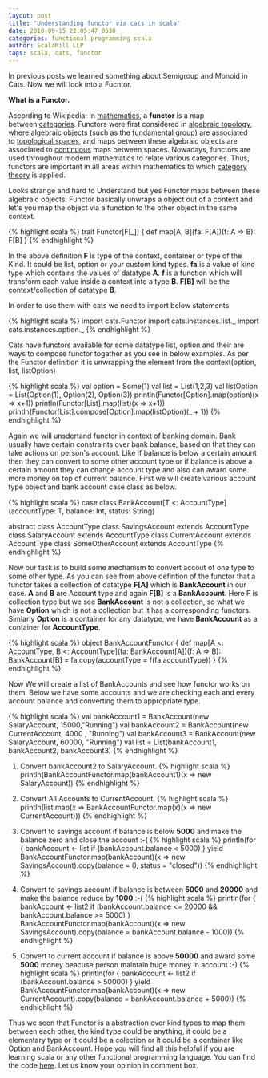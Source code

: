 ```yaml
---
layout: post
title: "Understanding functor via cats in scala"
date: 2018-09-15 22:05:47 0530
categories: functional programming scala
author: ScalaMill LLP
tags: scala, cats, functor
---
```


In previous posts we learned something about Semigroup and Monoid in Cats. Now we will look into a Fucntor.

<strong>What is a Functor.</strong>

According to Wikipedia: In <a title="Mathematics" href="https://en.wikipedia.org/wiki/Mathematics">mathematics</a>, a <b>functor</b> is a map between <a title="Category (mathematics)" href="https://en.wikipedia.org/wiki/Category_(mathematics)">categories</a>. Functors were first considered in <a title="Algebraic topology" href="https://en.wikipedia.org/wiki/Algebraic_topology">algebraic topology</a>, where algebraic objects (such as the <a title="Fundamental group" href="https://en.wikipedia.org/wiki/Fundamental_group">fundamental group</a>) are associated to <a title="Topological space" href="https://en.wikipedia.org/wiki/Topological_space">topological spaces</a>, and maps between these algebraic objects are associated to <a title="Continuous function" href="https://en.wikipedia.org/wiki/Continuous_function">continuous</a> maps between spaces. Nowadays, functors are used throughout modern mathematics to relate various categories. Thus, functors are important in all areas within mathematics to which <a title="Category theory" href="https://en.wikipedia.org/wiki/Category_theory">category theory</a> is applied.

Looks strange and hard to Understand but yes Functor maps between these algebraic objects. Functor basically unwraps a object out of a context and let's you map the object via a function to the other object in the same context.

{% highlight scala %}
trait Functor[F[_]] {
  def map[A, B](fa: F[A])(f: A => B): F[B]
}
{% endhighlight %}


In the above definition <strong>F</strong> is type of the context, container or type of the Kind. It could be list, option or your custom kind types. <strong>fa</strong> is a value of kind type which contains the values of datatype <strong>A</strong>. <strong>f</strong> is a function which will transform each value inside a context into a type <strong>B</strong>. <strong>F[B]</strong> will be the context/collection of datatype <strong>B</strong>.

In order to use them with cats we need to import below statements. 

{% highlight scala %}
import cats.Functor
import cats.instances.list._
import cats.instances.option._
{% endhighlight %}

Cats have functors available for some datatype list, option and their are ways to compose functor together as you see in below examples. As per the Functor
definition it is unwrapping the element from the context(option, list, listOption) 

{% highlight scala %}
val option = Some(1)
val list = List(1,2,3)
val listOption = List(Option(1), Option(2), Option(3))
println(Functor[Option].map(option)(x => x+1))
println(Functor[List].map(list)(x => x+1)) 
println(Functor[List].compose[Option].map(listOption)(_ + 1))
{% endhighlight %}

Again we will unsdertand functor in context of banking domain. Bank usually have certain constraints over bank balance, based on that they can take actions on person's account. Like if balance is below a certain amount then they can convert to some other account type or if balance is above a certain amount they can change account type and also can award some more money on top of current balance. First we will create various account type object and bank account case class as below.

{% highlight scala %}
case class BankAccount[T <: AccountType](accountType: T, balance: Int, status: String)

abstract class AccountType
class SavingsAccount extends AccountType
class SalaryAccount extends AccountType
class CurrentAccount extends AccountType
class SomeOtherAccount extends AccountType
{% endhighlight %}

Now our task is to build some mechanism to convert accout of one type to some other type. As you can see from above defintion of the functor that a functor takes a collection of datatype **F[A]** which is **BankAccount** in our case. **A** and **B** are Account type and again **F[B]** is a **BankAccount**. Here F is collection type but we see **BankAccount** is not a collection, so what we have **Option** which is not a collection but it has a corresponding functors. Simlarly **Option** is a container for any datatype, we have **BankAccount** as a container for **AccountType**. 

{% highlight scala %}
object BankAccountFunctor {
  def map[A <: AccountType, B <: AccountType](fa: BankAccount[A])(f: A => B): BankAccount[B] = 
  fa.copy(accountType = f(fa.accountType))
}
{% endhighlight %}

Now We will create a list of BankAccounts and see how functor works on them. Below we have some accounts and we are checking each and every account balance and converting them to appropriate type.

{% highlight scala %}
val bankAccount1 = BankAccount(new SalaryAccount, 15000,"Running")
val bankAccount2 = BankAccount(new CurrentAccount, 4000 , "Running")
val bankAccount3 = BankAccount(new SalaryAccount, 60000, "Running")
val list = List(bankAccount1, bankAccount2, bankAccount3)
{% endhighlight %}

1. Convert bankAccount2 to SalaryAccount.
{% highlight scala %}
println(BankAccountFunctor.map(bankAccount1)(x => new SalaryAccount))
{% endhighlight %}


2. Convert All Accounts to CurrentAccount.
{% highlight scala %}
println(list.map(x => BankAccountFunctor.map(x)(x => new CurrentAccount)))
{% endhighlight %}

3. Convert to savings account if balance is below **5000** and make the balance zero and close the account :-(
{% highlight scala %}
println(for {
    bankAccount <- list
    if (bankAccount.balance < 5000)
  } yield BankAccountFunctor.map(bankAccount)(x => new SavingsAccount).copy(balance = 0, status =  "closed"))
{% endhighlight %}

4. Convert to savings account if balance is between **5000**  and **20000** and make the balance reduce by **1000** :-(
{% highlight scala %}
println(for {
    bankAccount <- list2
    if (bankAccount.balance <= 20000 && bankAccount.balance >= 5000)
  } BankAccountFunctor.map(bankAccount)(x => new SavingsAccount).copy(balance = bankAccount.balance - 1000))
{% endhighlight %}

5. Convert to current account if balance is above **50000** and award some **5000** money beacuse person maintain huge money in account :-)
{% highlight scala %}
println(for {
    bankAccount <- list2
    if (bankAccount.balance > 50000)
  } yield BankAccountFunctor.map(bankAccount)(x => new CurrentAccount).copy(balance = bankAccount.balance + 5000))
{% endhighlight %}

Thus we seen that Functor is a abstraction over kind types to map them between each other, the kind type could be anything, it could be a elementary type or it could be a colection or it could be a container like Option and BankAccount. Hope you will find all this helpful if you are learning scala or any other functional programming language. You can find the code [here](https://github.com/scalamill/cats-in-practice/blob/master/src/main/scala/com/scalamill/meow/Functor.scala). Let us know your opinion in comment box.
